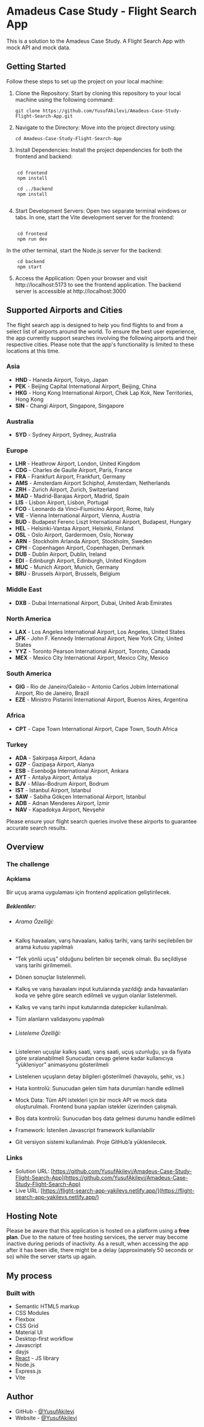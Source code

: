 # Amadeus Case Study - Flight Search App

This is a solution to the Amadeus Case Study. A Flight Search App with mock API and mock data.

## Getting Started

Follow these steps to set up the project on your local machine:

1. Clone the Repository: Start by cloning this repository to your local machine using the following command:

   `git clone https://github.com/YusufAkilevi/Amadeus-Case-Study-Flight-Search-App.git `

2. Navigate to the Directory: Move into the project directory using:

   `cd Amadeus-Case-Study-Flight-Search-App`

3. Install Dependencies: Install the project dependencies for both the frontend and backend:

```

    cd frontend
    npm install

    cd ../backend
    npm install


```

4. Start Development Servers: Open two separate terminal windows or tabs. In one, start the Vite development server for the frontend:

```

    cd frontend
    npm run dev

```

In the other terminal, start the Node.js server for the backend:

```
    cd backend
    npm start

```

5. Access the Application: Open your browser and visit http://localhost:5173 to see the frontend application. The backend server is accessible at http://localhost:3000

## Supported Airports and Cities

The flight search app is designed to help you find flights to and from a select list of airports around the world. To ensure the best user experience, the app currently support searches involving the following airports and their respective cities. Please note that the app's functionality is limited to these locations at this time.

### Asia

- **HND** - Haneda Airport, Tokyo, Japan
- **PEK** - Beijing Capital International Airport, Beijing, China
- **HKG** - Hong Kong International Airport, Chek Lap Kok, New Territories, Hong Kong
- **SIN** - Changi Airport, Singapore, Singapore

### Australia

- **SYD** - Sydney Airport, Sydney, Australia

### Europe

- **LHR** - Heathrow Airport, London, United Kingdom
- **CDG** - Charles de Gaulle Airport, Paris, France
- **FRA** - Frankfurt Airport, Frankfurt, Germany
- **AMS** - Amsterdam Airport Schiphol, Amsterdam, Netherlands
- **ZRH** - Zurich Airport, Zurich, Switzerland
- **MAD** - Madrid-Barajas Airport, Madrid, Spain
- **LIS** - Lisbon Airport, Lisbon, Portugal
- **FCO** - Leonardo da Vinci–Fiumicino Airport, Rome, Italy
- **VIE** - Vienna International Airport, Vienna, Austria
- **BUD** - Budapest Ferenc Liszt International Airport, Budapest, Hungary
- **HEL** - Helsinki-Vantaa Airport, Helsinki, Finland
- **OSL** - Oslo Airport, Gardermoen, Oslo, Norway
- **ARN** - Stockholm Arlanda Airport, Stockholm, Sweden
- **CPH** - Copenhagen Airport, Copenhagen, Denmark
- **DUB** - Dublin Airport, Dublin, Ireland
- **EDI** - Edinburgh Airport, Edinburgh, United Kingdom
- **MUC** - Munich Airport, Munich, Germany
- **BRU** - Brussels Airport, Brussels, Belgium

### Middle East

- **DXB** - Dubai International Airport, Dubai, United Arab Emirates

### North America

- **LAX** - Los Angeles International Airport, Los Angeles, United States
- **JFK** - John F. Kennedy International Airport, New York City, United States
- **YYZ** - Toronto Pearson International Airport, Toronto, Canada
- **MEX** - Mexico City International Airport, Mexico City, Mexico

### South America

- **GIG** - Rio de Janeiro/Galeão – Antonio Carlos Jobim International Airport, Rio de Janeiro, Brazil
- **EZE** - Ministro Pistarini International Airport, Buenos Aires, Argentina

### Africa

- **CPT** - Cape Town International Airport, Cape Town, South Africa

### Turkey

- **ADA** - Şakirpaşa Airport, Adana
- **GZP** - Gazipaşa Airport, Alanya
- **ESB** - Esenboğa International Airport, Ankara
- **AYT** - Antalya Airport, Antalya
- **BJV** - Milas–Bodrum Airport, Bodrum
- **IST** - Istanbul Airport, Istanbul
- **SAW** - Sabiha Gökçen International Airport, Istanbul
- **ADB** - Adnan Menderes Airport, İzmir
- **NAV** - Kapadokya Airport, Nevşehir

Please ensure your flight search queries involve these airports to guarantee accurate search results. 

## Overview

### The challenge

#### Açıklama

Bir uçuş arama uygulaması için frontend application geliştirilecek.

##### Beklentiler:

- ###### Arama Özelliği:

- Kalkış havaalanı, varış havaalanı, kalkış tarihi, varış tarihi seçilebilen bir arama kutusu yapılmalı
- “Tek yönlü uçuş” olduğunu belirten bir seçenek olmalı. Bu seçildiyse varış tarihi girilmemeli.
- Dönen sonuçlar listelenmeli.
- Kalkış ve varış havaalanı input kutularında yazıldığı anda havaalanları koda ve şehre göre search edilmeli ve uygun olanlar listelenmeli.
- Kalkış ve varış tarihi input kutularında datepicker kullanılmalı.
- Tüm alanların validasyonu yapılmalı
- ###### Listeleme Özelliği:
- Listelenen uçuşlar kalkış saati, varış saati, uçuş uzunluğu, ya da fiyata göre sıralanabilmeli
  Sunucudan cevap gelene kadar kullanıcıya “yükleniyor” animasyonu gösterilmeli
- Listelenen uçuşların detay bilgileri gösterilmeli (havayolu, şehir, vs.)
- Hata kontrolü: Sunucudan gelen tüm hata durumları handle edilmeli
- Mock Data: Tüm API istekleri için bir mock API ve mock data oluşturulmalı. Frontend buna yapılan istekler üzerinden çalışmalı.
- Boş data kontrolü: Sunucudan boş data gelmesi durumu handle edilmeli
- Framework: İstenilen Javascript framework kullanılabilir
- Git versiyon sistemi kullanılmalı. Proje GitHub’a yüklenilecek.

### Links

- Solution URL: [https://github.com/YusufAkilevi/Amadeus-Case-Study-Flight-Search-App](https://github.com/YusufAkilevi/Amadeus-Case-Study-Flight-Search-App)
- Live URL: [https://flight-search-app-yakilevs.netlify.app/](https://flight-search-app-yakilevs.netlify.app/)
  
## Hosting Note

Please be aware that this application is hosted on a platform using a **free plan**. Due to the nature of free hosting services, the server may become inactive during periods of inactivity. As a result, when accessing the app after it has been idle, there might be a delay (approximately 50 seconds or so) while the server starts up again.



## My process

### Built with

- Semantic HTML5 markup
- CSS Modules
- Flexbox
- CSS Grid
- Material UI
- Desktop-first workflow
- Javascript
- dayjs
- [React](https://reactjs.org/) - JS library
- Node.js
- Express.js
- Vite

## Author

- GitHub - [@YusufAkilevi](https://github.com/YusufAkilevi)
- Website - [@YusufAkilevi](https://yusufakilevi.netlify.app/)
